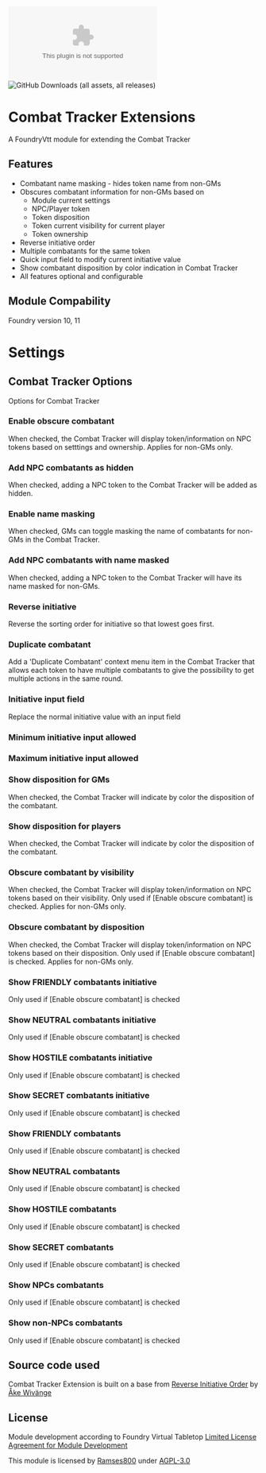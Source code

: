 ![GitHub Downloads (specific asset, all releases)](https://img.shields.io/github/downloads/Anderware/Combat-Tracker-Extensions/master.zip)
![GitHub Downloads (all assets, all releases)](https://img.shields.io/github/downloads/Anderware/Combat-Tracker-Extensions/total)


# Combat Tracker Extensions

A FoundryVtt module for extending the Combat Tracker

## Features

- Combatant name masking - hides token name from non-GMs
- Obscures combatant information for non-GMs based on
  - Module current settings
  - NPC/Player token
  - Token disposition
  - Token current visibility for current player
  - Token ownership
- Reverse initiative order
- Multiple combatants for the same token
- Quick input field to modify current initiative value
- Show combatant disposition by color indication in Combat Tracker
- All features optional and configurable

## Module Compability

Foundry version 10, 11

# Settings
## Combat Tracker Options
Options for Combat Tracker
### Enable obscure combatant
When checked, the Combat Tracker will display token/information on NPC tokens based on setttings and ownership. Applies for non-GMs only.
### Add NPC combatants as hidden
When checked, adding a NPC token to the Combat Tracker will be added as hidden.
### Enable name masking
When checked, GMs can toggle masking the name of combatants for non-GMs in the Combat Tracker.
### Add NPC combatants with name masked
When checked, adding a NPC token to the Combat Tracker will have its name masked for non-GMs.
### Reverse initiative
Reverse the sorting order for initiative so that lowest goes first.
### Duplicate combatant
Add a 'Duplicate Combatant' context menu item in the Combat Tracker that allows each token to have multiple combatants to give the possibility to get multiple actions in the same round.
### Initiative input field
Replace the normal initiative value with an input field
### Minimum initiative input allowed

### Maximum initiative input allowed

### Show disposition for GMs
When checked, the Combat Tracker will indicate by color the disposition of the combatant.
### Show disposition for players
When checked, the Combat Tracker will indicate by color the disposition of the combatant.
### Obscure combatant by visibility
When checked, the Combat Tracker will display token/information on NPC tokens based on their visibility. Only used if [Enable obscure combatant] is checked. Applies for non-GMs only.
### Obscure combatant by disposition
When checked, the Combat Tracker will display token/information on NPC tokens based on their disposition. Only used if [Enable obscure combatant] is checked. Applies for non-GMs only.
### Show FRIENDLY combatants initiative
Only used if [Enable obscure combatant] is checked
### Show NEUTRAL combatants initiative
Only used if [Enable obscure combatant] is checked
### Show HOSTILE combatants initiative
Only used if [Enable obscure combatant] is checked
### Show SECRET combatants initiative
Only used if [Enable obscure combatant] is checked
### Show FRIENDLY combatants
Only used if [Enable obscure combatant] is checked
### Show NEUTRAL combatants
Only used if [Enable obscure combatant] is checked
### Show HOSTILE combatants
Only used if [Enable obscure combatant] is checked
### Show SECRET combatants
Only used if [Enable obscure combatant] is checked
### Show NPCs combatants
Only used if [Enable obscure combatant] is checked
### Show non-NPCs combatants
Only used if [Enable obscure combatant] is checked

## Source code used

Combat Tracker Extension is built on a base from  [Reverse Initiative Order](https://github.com/sun-dragon-cult/fvtt-module-reverseinitiativeorder) by [Åke Wivänge](https://github.com/wake42)

## License

Module development according to Foundry Virtual Tabletop [Limited License Agreement for Module Development](https://foundryvtt.com/article/license)

This module is licensed by [Ramses800](https://github.com/Anderware/Foundry-Vtt-Sandbox-Macros) under [AGPL-3.0](https://opensource.org/licenses/AGPL-3.0)

